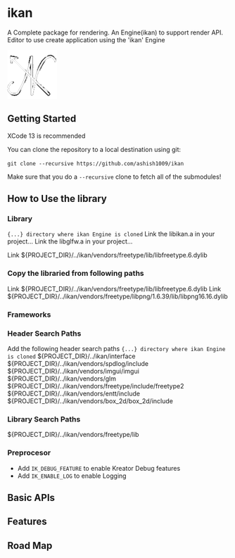 # ikan
A Complete package for rendering. An Engine(ikan) to support render API. Editor to use create application using the 'ikan' Engine

![](/resources/logo/i_kan.png)

## Getting Started
XCode 13 is recommended

You can clone the repository to a local destination using git:

`git clone --recursive https://github.com/ashish1009/ikan`

Make sure that you do a `--recursive` clone to fetch all of the submodules!

## How to Use the library
### Library
`{...} directory where ikan Engine is cloned`
Link the libikan.a in your project... 
Link the libglfw.a in your project... 

Link ${PROJECT_DIR}/../ikan/vendors/freetype/lib/libfreetype.6.dylib

### Copy the libraried from following paths
Link ${PROJECT_DIR}/../ikan/vendors/freetype/lib/libfreetype.6.dylib
Link ${PROJECT_DIR}/../ikan/vendors/freetype/libpng/1.6.39/lib/libpng16.16.dylib

### Frameworks

### Header Search Paths
Add the following header search paths 
`{...} directory where ikan Engine is cloned`
${PROJECT_DIR}/../ikan/interface
${PROJECT_DIR}/../ikan/vendors/spdlog/include
${PROJECT_DIR}/../ikan/vendors/imgui/imgui
${PROJECT_DIR}/../ikan/vendors/glm
${PROJECT_DIR}/../ikan/vendors/freetype/include/freetype2
${PROJECT_DIR}/../ikan/vendors/entt/include
${PROJECT_DIR}/../ikan/vendors/box_2d/box_2d/include

### Library Search Paths
${PROJECT_DIR}/../ikan/vendors/freetype/lib

### Preprocesor
- Add `IK_DEBUG_FEATURE` to enable Kreator Debug features
- Add `IK_ENABLE_LOG` to enable Logging

## Basic APIs

## Features

## Road Map  
